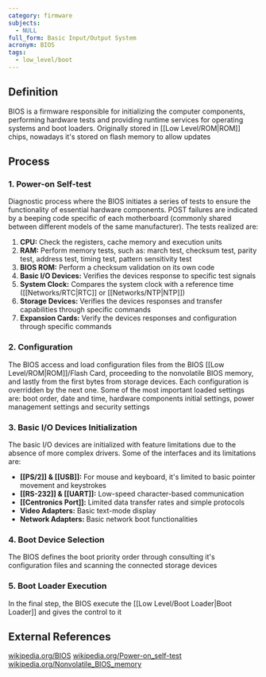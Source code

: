 ```yaml
---
category: firmware
subjects:
  - NULL
full_form: Basic Input/Output System
acronym: BIOS
tags:
  - low_level/boot
---
```


## Definition
BIOS is a firmware responsible for initializing the computer components, performing hardware tests and providing runtime services for operating systems and boot loaders. Originally stored in [[Low Level/ROM|ROM]] chips, nowadays it's stored on flash memory to allow updates

## Process
### 1. Power-on Self-test
Diagnostic process where the BIOS initiates a series of tests to ensure the functionality of essential hardware components. POST failures are indicated by a beeping code specific of each motherboard (commonly shared between different models of the same manufacturer). The tests realized are:
1. **CPU:** Check the registers, cache memory and execution units
2. **RAM:** Perform memory tests, such as: march test, checksum test, parity test, address test, timing test, pattern sensitivity test
3. **BIOS ROM:** Perform a checksum validation on its own code
4. **Basic I/O Devices:** Verifies the devices response to specific test signals
5. **System Clock:** Compares the system clock with a reference time ([[Networks/RTC|RTC]] or [[Networks/NTP|NTP]])
6. **Storage Devices:** Verifies the devices responses and transfer capabilities through specific commands
7. **Expansion Cards:** Verify the devices responses and configuration through specific commands

### 2. Configuration
The BIOS access and load configuration files from the BIOS [[Low Level/ROM|ROM]]/Flash Card, proceeding to the nonvolatile BIOS memory, and lastly from the first bytes from storage devices. Each configuration is overridden by the next one. Some of the most important loaded settings are: boot order, date and time, hardware components initial settings, power management settings and security settings

### 3. Basic I/O Devices Initialization
The basic I/O devices are initialized with feature limitations due to the absence of more complex drivers. Some of the interfaces and its limitations are:
- **[[PS/2]] & [[USB]]:** For mouse and keyboard, it's limited to basic pointer movement and keystrokes
- **[[RS-232]] & [[UART]]:** Low-speed character-based communication
- **[[Centronics Port]]:** Limited data transfer rates and simple protocols
- **Video Adapters:** Basic text-mode display
- **Network Adapters:** Basic network boot functionalities

### 4. Boot Device Selection
The BIOS defines the boot priority order through consulting it's configuration files and scanning the connected storage devices

### 5. Boot Loader Execution
In the final step, the BIOS execute the [[Low Level/Boot Loader|Boot Loader]] and gives the control to it

## External References
[wikipedia.org/BIOS](https://en.wikipedia.org/wiki/BIOS)
[wikipedia.org/Power-on_self-test](https://en.wikipedia.org/wiki/Power-on_self-test)
[wikipedia.org/Nonvolatile_BIOS_memory](https://en.wikipedia.org/wiki/Nonvolatile_BIOS_memory)
